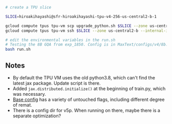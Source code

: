 
```bash
# create a TPU slice

SLICE=hiroakihayashi@sfr-hiroakihayashi-tpu-v4-256-us-central2-b-1

gcloud compute tpus tpu-vm scp upgrade_python.sh $SLICE --zone us-central2-b --internal-ip --worker=all
gcloud compute tpus tpu-vm ssh $SLICE --zone us-central2-b --internal-ip --worker=all --command="bash upgrade_python.sh"

# edit the environmental variables in the run.sh
# Testing the 8B GQA from exp_1850. Config is in MaxText/configs/v4/8b.sh
bash run.sh
```

## Notes

* By default the TPU VM uses the old python3.8, which can't find the latest jax package. Update script is there.
* Added `jax.distributed.initialize()` at the beginning of train.py, which was necessary.
* [Base config](MaxText/configs/base.yml) has a variety of untouched flags, including different degree of remat.
* There is a config dir for v5p. When running on there, maybe there is a separate optimization?
